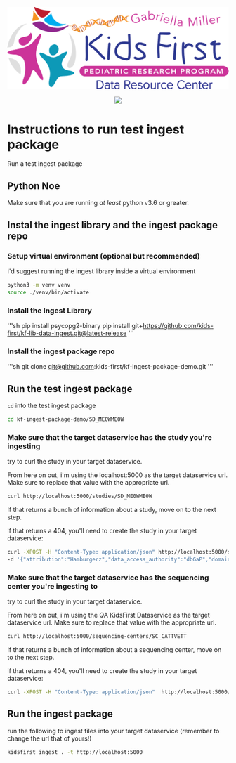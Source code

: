 <p align="center">
  <img src="docs/kids_first_logo.svg" alt="Kids First repository logo" width="660px" />
</p>
<p align="center">
  <a href="https://github.com/kids-first/kf-template-repo/blob/master/LICENSE"><img src="https://img.shields.io/github/license/kids-first/kf-template-repo.svg?style=for-the-badge"></a>
</p>

# Instructions to run test ingest package

Run a test ingest package

## Python Noe

Make sure that you are running *at least* python v3.6 or greater.

## Instal the ingest library and the ingest package repo

### Setup virtual environment (optional but recommended)

I'd suggest running the ingest library inside a virtual environment

```sh
python3 -m venv venv
source ./venv/bin/activate
```

### Install the Ingest Library
<!-- markdownlint-disable MD034 -->
'''sh
pip install psycopg2-binary
pip install git+https://github.com/kids-first/kf-lib-data-ingest.git@latest-release
'''
<!-- markdownlint-enable MD034 -->

### Install the ingest package repo

'''sh
git clone git@github.com:kids-first/kf-ingest-package-demo.git
'''

## Run the test ingest package

`cd` into the test ingest package

```sh
cd kf-ingest-package-demo/SD_ME0WME0W
```

### Make sure that the target dataservice has the study you're ingesting

try to curl the study in your target dataservice.

From here on out, i'm using the localhost:5000 as the target
dataservice url. Make sure to replace that value with the appropriate url.

```sh
curl http://localhost:5000/studies/SD_ME0WME0W 
```

If that returns a bunch of information about a study, move on to the next step.

if that returns a 404, you'll need to create the study in your target
dataservice:

```sh
curl -XPOST -H "Content-Type: application/json" http://localhost:5000/studies \ 
-d '{"attribution":"Hamburgerz","data_access_authority":"dbGaP","domain":"OTHER","external_id":"CHEEZBURGER","kf_id":"SD_ME0WME0W","name":"Mr. Meows Memorable Meme Emporium \ud83d\uddbc","program":"MEOW","release_status":null,"short_code":"MEOW-MEOW","short_name":"Cat Pics","version":"PLZ","visible":true}'
```

### Make sure that the target dataservice has the sequencing center you're ingesting to

try to curl the study in your target dataservice.

From here on out, i'm using the QA KidsFirst Dataservice as the target
dataservice url. Make sure to replace that value with the appropriate url.

```sh
curl http://localhost:5000/sequencing-centers/SC_CATTVETT 
```

If that returns a bunch of information about a sequencing center, move on to
the next step.

if that returns a 404, you'll need to create the study in your target
dataservice:

```sh
curl -XPOST -H "Content-Type: application/json"  http://localhost:5000/sequencing-centers -d '{"kf_id":"SC_CATTVETT", "name":"Feline Diagnostics", "visible": "True"}'
```

## Run the ingest package

run the following to ingest files into your target dataservice (remember to
change the url that of yours!)

```sh
kidsfirst ingest . -t http://localhost:5000
```
